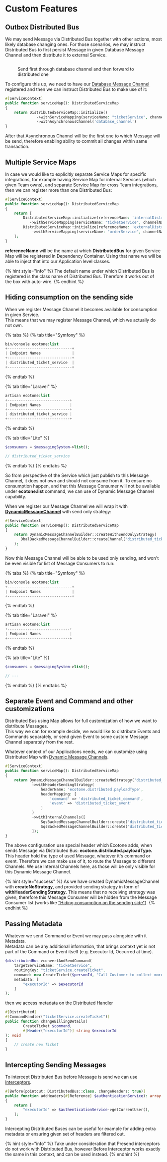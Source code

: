 # Custom Features

## Outbox Distributed Bus

We may send Message via Distributed Bus together with other actions, most likely database changing ones. For those scenarios, we may instruct Distributed Bus to first persist Message in given Database Message Channel and then distribute it to external Service.&#x20;

<figure><img src="../../../../.gitbook/assets/database_channel.png" alt=""><figcaption><p>Send first through database channel and then forward to distributed one</p></figcaption></figure>

To configure this up, we need to have our [Database Message Channel](../../../asynchronous-handling/) registered and then we can instruct Distributed Bus to make use of it:

```php
#[ServiceContext]
public function serviceMap(): DistributedServiceMap
{
    return DistributedServiceMap::initialize()
              ->withServiceMapping(serviceName: "ticketService", channelName: "distributed_ticket_service")
              ->withAsynchronousChannel('database_channel')
}
```

After that Asynchronous Channel will be the first one to which Message will be send, therefore enabling ability to commit all changes within same transaction.

## Multiple Service Maps

In case we would like to explicitly separate Service Maps for specific integrations, for example having Service Map for internal Services (which given Team owns), and separate Service Map for cross Team integrations, then we can register more than one Distributed Bus:

```php
#[ServiceContext]
public function serviceMap(): DistributedServiceMap
{
    return [
        DistributedServiceMap::initialize(referenceName: 'internalDistributedBus')
           ->withServiceMapping(serviceName: "ticketService", channelName: "distributed_ticket_service"),
        DistributedServiceMap::initialize(referenceName: 'externalDistributedBus')
            ->withServiceMapping(serviceName: "orderService", channelName: "distributed_order_service")
    ];
}
```

**referenceName** will be the name at which **DistributedBus** for given Service Map will be registered in Dependency Container. Using that name we will be able to inject that into our Application level classes.

{% hint style="info" %}
The default name under which Distributed Bus is registered is the class name of Distributed Bus. Therefore it works out of the box with auto-wire.
{% endhint %}

## Hiding consumption on the sending side

When we register Message Channel it becomes available for consumption in given Service.\
This means that we may register Message Channel, which we actually do not own.

{% tabs %}
{% tab title="Symfony" %}
```php
bin/console ecotone:list
+-----------------------------+
| Endpoint Names              |
+-----------------------------+
| distributed_ticket_service  |
+-----------------------------+
```
{% endtab %}

{% tab title="Laravel" %}
```php
artisan ecotone:list
+----------------------------+
| Endpoint Names             |
+----------------------------+
| distributed_ticket_service |
+----------------------------+
```
{% endtab %}

{% tab title="Lite" %}
```php
$consumers = $messagingSystem->list();

// distributed_ticket_service
```
{% endtab %}
{% endtabs %}

So from perspective of the Service which just publish to this Message Channel, it does not own and should not consume from it. To ensure no consumption happen, and that this Message Consumer will not be available under **ecotone:list** command, we can use of Dynamic Message Channel capability.&#x20;

When we register our Message Channel we will wrap it with [**DynamicMessageChannel**](../../../asynchronous-handling/dynamic-message-channels.md) with send only strategy:

```php
#[ServiceContext]
public function serviceMap(): DistributedServiceMap
{
    return DynamicMessageChannelBuilder::createWithSendOnlyStrategy(
       DbalBackedMessageChannelBuilder::createChannel('distributed_ticket_service')
    );
}
```

Now this Message Channel will be able to be used only sending, and won't be even visible for list of Message Consumers to run:

{% tabs %}
{% tab title="Symfony" %}
```php
bin/console ecotone:list
+-----------------------------+
| Endpoint Names              |
+-----------------------------+
```
{% endtab %}

{% tab title="Laravel" %}
```php
artisan ecotone:list
+----------------------------+
| Endpoint Names             |
+----------------------------+
```
{% endtab %}

{% tab title="Lite" %}
```php
$consumers = $messagingSystem->list();

// ---
```
{% endtab %}
{% endtabs %}

## Separate Event and Command and other customizations

Distributed Bus using Map allows for full customization of how we want to distribute Messages. \
This way we can for example decide, we would like to distribute Events and Commands separately, or send given Event to some custom Message Channel separately from the rest.&#x20;

Whatever context of our Applications needs, we can customize using Distributed Map with [Dynamic Message Channels](../../../asynchronous-handling/dynamic-message-channels.md).

```php
#[ServiceContext]
public function serviceMap(): DistributedServiceMap
{
    return DynamicMessageChannelBuilder::createNoStrategy('distributed_ticket_channel')
            ->withHeaderSendingStrategy(
                headerName: 'ecotone.distributed.payloadType',
                headerMapping: [
                    'command' => 'distributed_ticket_command',
                    'event' => 'distributed_ticket_event'
                ]
            )
            ->withInternalChannels([
                SqsBackedMessageChannelBuilder::create("distributed_ticket_command"),
                SqsBackedMessageChannelBuilder::create("distributed_ticket_event")
            ]);
}
```

The above configuration use special header which Ecotone adds, when sends Message via Distributed Bus: **ecotone.distributed.payloadType.**\
This header hold the type of used Message, whatever it's command or event. Therefore we can make use of it, to route the Message to different Channels. We use Internal Channels here, as those will be only visible for this Dynamic Message Channel.

{% hint style="success" %}
As we have created DynamicMessageChannel with **createNoStrategy**, and provided sending strategy in form of **withHeaderSendingStrategy.** This means that no receiving strategy was given, therefore this Message Consumer will be hidden from the Message Consumer list (works like ["Hiding consumption on the sending side"](custom-features.md#hiding-consumption-on-the-sending-side)).
{% endhint %}

## Passing Metadata

Whatever we send Command or Event we may pass alongside with it Metadata. \
Metadata can be any additional information, that brings context yet is not part of the Command or Event itself (e.g. Executor Id, Occurred at time).

```php
$distributedBus->convertAndSendCommand(
    targetServiceName: "ticketService",
    routingKey: "ticketService.createTicket",
    command: new CreateTicket($personId, "Call Customer to collect more details"),
    metadata: [
        "executorId" => $executorId
    ]
);
```

then we access metadata on the Distributed Handler

```php
#[Distributed]
#[CommandHandler("ticketService.createTicket")]
public function changeBillingDetails(
        CreateTicket $command, 
        #[Header("executorId")] string $executorId
): void
{
    // create new Ticket
}
```

## Intercepting Sending Messages

To intercept Distributed Bus before Message is send we can use [Interceptors](../../../extending-messaging-middlewares/interceptors.md).

```php
#[Before(pointcut: DistributedBus::class, changeHeaders: true)]
public function addHeaders(#[Reference] $authenticationService): array
{
    return [
        "executorId" => $authenticationService->getCurrentUser(),
    ];
}
```

Intercepting Distributed Buses can be useful for example for adding extra metadata or ensuring given set of headers are filtered out.

{% hint style="info" %}
Take under consideration that Presend interceptors do not work with Distributed Bus, however Before Interceptor works exactly the same in this context, and can be used instead.
{% endhint %}
